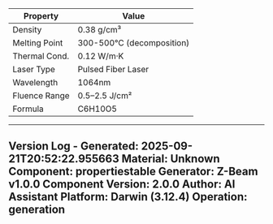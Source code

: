 | Property | Value |
|----------|-------|
| Density | 0.38 g/cm³ |
| Melting Point | 300-500°C (decomposition) |
| Thermal Cond. | 0.12 W/m·K |
| Laser Type | Pulsed Fiber Laser |
| Wavelength | 1064nm |
| Fluence Range | 0.5–2.5 J/cm² |
| Formula | C6H10O5 |


---
Version Log - Generated: 2025-09-21T20:52:22.955663
Material: Unknown
Component: propertiestable
Generator: Z-Beam v1.0.0
Component Version: 2.0.0
Author: AI Assistant
Platform: Darwin (3.12.4)
Operation: generation
---